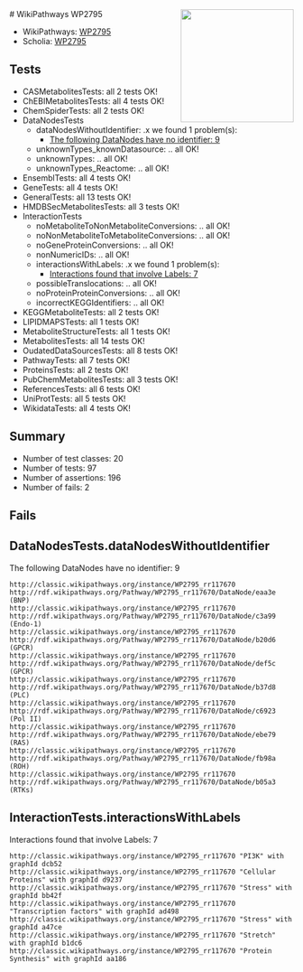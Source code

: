 <img style="float: right; width: 200px" src="https://upload.wikimedia.org/wikipedia/commons/thumb/8/83/Wplogo_with_text_500.png/640px-Wplogo_with_text_500.png" />
# WikiPathways WP2795

* WikiPathways: [WP2795](https://wikipathways.org/pathways/WP2795)
* Scholia: [WP2795](https://scholia.toolforge.org/wikipathways/WP2795)
## Tests
* CASMetabolitesTests: all 2 tests OK!
* ChEBIMetabolitesTests: all 4 tests OK!
* ChemSpiderTests: all 2 tests OK!
* DataNodesTests
    * dataNodesWithoutIdentifier: .x we found 1 problem(s):
        * [The following DataNodes have no identifier: 9](#d2d32fa8)
    * unknownTypes_knownDatasource: .. all OK!
    * unknownTypes: .. all OK!
    * unknownTypes_Reactome: .. all OK!
* EnsemblTests: all 4 tests OK!
* GeneTests: all 4 tests OK!
* GeneralTests: all 13 tests OK!
* HMDBSecMetabolitesTests: all 3 tests OK!
* InteractionTests
    * noMetaboliteToNonMetaboliteConversions: .. all OK!
    * noNonMetaboliteToMetaboliteConversions: .. all OK!
    * noGeneProteinConversions: .. all OK!
    * nonNumericIDs: .. all OK!
    * interactionsWithLabels: .x we found 1 problem(s):
        * [Interactions found that involve Labels: 7](#630d267e)
    * possibleTranslocations: .. all OK!
    * noProteinProteinConversions: .. all OK!
    * incorrectKEGGIdentifiers: .. all OK!
* KEGGMetaboliteTests: all 2 tests OK!
* LIPIDMAPSTests: all 1 tests OK!
* MetaboliteStructureTests: all 1 tests OK!
* MetabolitesTests: all 14 tests OK!
* OudatedDataSourcesTests: all 8 tests OK!
* PathwayTests: all 7 tests OK!
* ProteinsTests: all 2 tests OK!
* PubChemMetabolitesTests: all 3 tests OK!
* ReferencesTests: all 6 tests OK!
* UniProtTests: all 5 tests OK!
* WikidataTests: all 4 tests OK!


## Summary

* Number of test classes: 20
* Number of tests: 97
* Number of assertions: 196
* Number of fails: 2

## Fails

<a name="d2d32fa8" />

## DataNodesTests.dataNodesWithoutIdentifier

The following DataNodes have no identifier: 9
```
http://classic.wikipathways.org/instance/WP2795_rr117670 http://rdf.wikipathways.org/Pathway/WP2795_rr117670/DataNode/eaa3e (BNP)
http://classic.wikipathways.org/instance/WP2795_rr117670 http://rdf.wikipathways.org/Pathway/WP2795_rr117670/DataNode/c3a99 (Endo-1)
http://classic.wikipathways.org/instance/WP2795_rr117670 http://rdf.wikipathways.org/Pathway/WP2795_rr117670/DataNode/b20d6 (GPCR)
http://classic.wikipathways.org/instance/WP2795_rr117670 http://rdf.wikipathways.org/Pathway/WP2795_rr117670/DataNode/def5c (GPCR)
http://classic.wikipathways.org/instance/WP2795_rr117670 http://rdf.wikipathways.org/Pathway/WP2795_rr117670/DataNode/b37d8 (PLC)
http://classic.wikipathways.org/instance/WP2795_rr117670 http://rdf.wikipathways.org/Pathway/WP2795_rr117670/DataNode/c6923 (Pol II)
http://classic.wikipathways.org/instance/WP2795_rr117670 http://rdf.wikipathways.org/Pathway/WP2795_rr117670/DataNode/ebe79 (RAS)
http://classic.wikipathways.org/instance/WP2795_rr117670 http://rdf.wikipathways.org/Pathway/WP2795_rr117670/DataNode/fb98a (ROH)
http://classic.wikipathways.org/instance/WP2795_rr117670 http://rdf.wikipathways.org/Pathway/WP2795_rr117670/DataNode/b05a3 (RTKs)
```

<a name="630d267e" />

## InteractionTests.interactionsWithLabels

Interactions found that involve Labels: 7
```
http://classic.wikipathways.org/instance/WP2795_rr117670 "PI3K" with graphId dcb52
http://classic.wikipathways.org/instance/WP2795_rr117670 "Cellular Proteins" with graphId d9237
http://classic.wikipathways.org/instance/WP2795_rr117670 "Stress" with graphId bb42f
http://classic.wikipathways.org/instance/WP2795_rr117670 "Transcription factors" with graphId ad498
http://classic.wikipathways.org/instance/WP2795_rr117670 "Stress" with graphId a47ce
http://classic.wikipathways.org/instance/WP2795_rr117670 "Stretch" with graphId b1dc6
http://classic.wikipathways.org/instance/WP2795_rr117670 "Protein Synthesis" with graphId aa186
```

